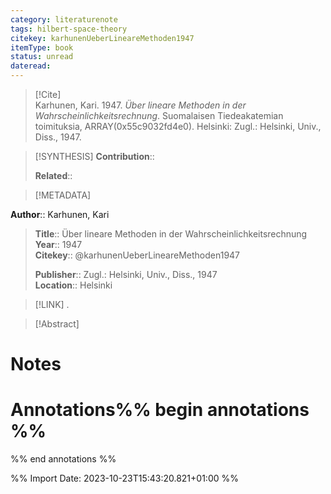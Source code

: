 ```yaml
---
category: literaturenote
tags: hilbert-space-theory
citekey: karhunenUeberLineareMethoden1947
itemType: book
status: unread  
dateread:  
---
```


> [!Cite]  
> Karhunen, Kari. 1947. _Über lineare Methoden in der Wahrscheinlichkeitsrechnung_. Suomalaisen Tiedeakatemian toimituksia, ARRAY(0x55c9032fd4e0). Helsinki: Zugl.: Helsinki, Univ., Diss., 1947.

> [!SYNTHESIS] 
>**Contribution**::
>
>**Related**:: 
>

> [!METADATA]  
>
**Author**:: Karhunen, Kari<br>
> **Title**:: Über lineare Methoden in der Wahrscheinlichkeitsrechnung    
> **Year**:: 1947     
> **Citekey**:: @karhunenUeberLineareMethoden1947    
>    
>    
>     
>    
>**Publisher**:: Zugl.: Helsinki, Univ., Diss., 1947    
>**Location**:: Helsinki     
>    
>    
>

> [!LINK] 
>.

>[!Abstract]
>>


# Notes<br>
# Annotations%% begin annotations %%  
 
  
%% end annotations %%

%% Import Date: 2023-10-23T15:43:20.821+01:00 %%
